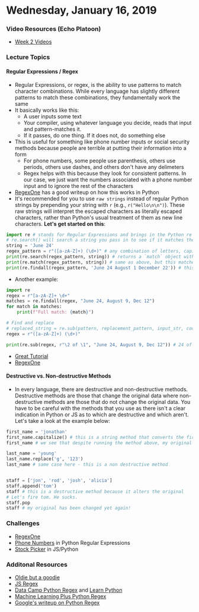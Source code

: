 Wednesday, January 16, 2019
=======================
### Video Resources (Echo Platoon)
- [Week 2 Videos](https://www.youtube.com/watch?v=3D0PZLbCiJg&list=PLu0CiQ7bzwESx8jeVEBPADHNPlm5zrIZy)

### Lecture Topics
#### Regular Expressions / Regex
* Regular Expressions, or regex, is the ability to use patterns to match character combinations. While every language has slightly different patterns to match these combinations, they fundamentally work the same
* It basically works like this:
  * A user inputs some text
  * Your compiler, using whatever language you decide, reads that input and pattern-matches it.
  * If it passes, do one thing. If it does not, do something else
* This is useful for something like phone number inputs or social security methods because people are terrible at putting their information into a form
  * For phone numbers, some people use parenthesis, others use periods, others use dashes, and others don't have any delimeters
  * Regex helps with this because they look for consistent patterns. In our case, we just want the numbers associated with a phone number input and to ignore the rest of the characters
* [RegexOne](https://regexone.com/references/python) has a good writeup on how this works in Python
* It's recommended for you to use `raw strings` instead of regular Python strings by prepending your string with `r` (e.g., `r("Hello\n\n")`). These raw strings will interpret the escaped characters as literally escaped characters, rather than Python's usual treatment of them as new line characters. **Let's get started on this**:
```python
import re # stands for Regular Expressions and brings in the Python re library into this file
# re.search() will search a string you pass in to see if it matches the regex pattern you have
string = 'June 24'
regex_pattern = r"([a-zA-Z]+) (\d+)" # any combination of letters, capital or not, followed by a space, followed by a digit of any length
print(re.search(regex_pattern, string)) # returns a `match` object with the thing that's matched up. This matches anywhere in the string
print(re.match(regex_pattern, string)) # same as above, but this matches the string starting from the beginning. only returns the first match
print(re.findall(regex_pattern, 'June 24 August 1 December 22')) # this returns a list of all matches
```
* Another example:
```python
import re
regex = r"[a-zA-Z]+ \d+"
matches = re.findall(regex, "June 24, August 9, Dec 12")
for match in matches:
    print(f"Full match: {match}")

# Find and replace
# replaced_string = re.sub(pattern, replacement_pattern, input_str, count, flags=0)
regex = r"([a-zA-Z]+) (\d+)"

print(re.sub(regex, r"\2 of \1", "June 24, August 9, Dec 12")) # 24 of June, 9 of August, 12 of Dec
```
- [Great Tutorial](https://www.datacamp.com/community/tutorials/python-regular-expression-tutorial)
- [RegexOne](https://regexone.com/references/python)


#### Destructive vs. Non-destructive Methods
* In every language, there are destructive and non-destructive methods. Destructive methods are those that change the original data where non-destructive methods are those that do not change the original data. You have to be careful with the methods that you use as there isn't a clear indication in Python or JS as to which are destructive and which aren't. Let's take a look at the example below:
```python
first_name = 'jonathan'
first_name.capitalize() # this is a string method that converts the first character to upper case
first_name # we see that despite running the method above, my original data does not change

last_name = 'young'
last_name.replace('g', '123')
last_name # same case here - this is a non destructive method


staff = ['jon', 'rod', 'josh', 'alicia']
staff.append('tom')
staff # this is a destructive method because it alters the original
# Let's fire tom. He sucks.
staff.pop
staff # my original has been changed yet again!
```

### Challenges
* [RegexOne](https://regexone.com/)
* [Phone Numbers](https://github.com/hotelplatoon/validate-phone) in Python Regular Expressions
* [Stock Picker](https://github.com/hotelplatoon/stockpicker) in JS/Python

### Additonal Resources
* [Oldie but a goodie](https://blog.codinghorror.com/regular-expressions-now-you-have-two-problems/)
* [JS Regex](https://developer.mozilla.org/en-US/docs/Web/JavaScript/Guide/Regular_Expressions)
* [Data Camp Python Regex](https://www.datacamp.com/community/tutorials/python-regular-expression-tutorial) and [Learn Python](https://www.learnpython.org/en/Regular_Expressions)
* [Machine Learning Plus Python Regex](https://www.machinelearningplus.com/python/python-regex-tutorial-examples/)
* [Google's writeup on Python Regex](https://developers.google.com/edu/python/regular-expressions)
